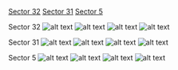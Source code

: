 [Sector 32](#sector32)
[Sector 31](#sector31)
[Sector 5](#sector5)

<a name = "sector32"></a>
Sector 32
![alt text](/tt/WASP-078_Sector_32/WASP-078_Sector_32_a_TimeSeries.png)
![alt text](/tt/WASP-078_Sector_32/WASP-078_Sector_32_b_FoldedLightCurve.png)
![alt text](/tt/WASP-078_Sector_32/WASP-078_Sector_32_b_IndividualTransitsWithFit.png)
![alt text](/tt/WASP-078_Sector_32/WASP-078_Sector_32_c_TimingResiduals.png)

<a name = "sector31"></a>
Sector 31
![alt text](/tt/WASP-078_Sector_31/WASP-078_Sector_31_a_TimeSeries.png)
![alt text](/tt/WASP-078_Sector_31/WASP-078_Sector_31_b_FoldedLightCurve.png)
![alt text](/tt/WASP-078_Sector_31/WASP-078_Sector_31_b_IndividualTransitsWithFit.png)
![alt text](/tt/WASP-078_Sector_31/WASP-078_Sector_31_c_TimingResiduals.png)

<a name = "sector5"></a>
Sector 5
![alt text](/tt/WASP-078_Sector_5/WASP-078_Sector_5_a_TimeSeries.png)
![alt text](/tt/WASP-078_Sector_5/WASP-078_Sector_5_b_FoldedLightCurve.png)
![alt text](/tt/WASP-078_Sector_5/WASP-078_Sector_5_b_IndividualTransitsWithFit.png)
![alt text](/tt/WASP-078_Sector_5/WASP-078_Sector_5_c_TimingResiduals.png)

